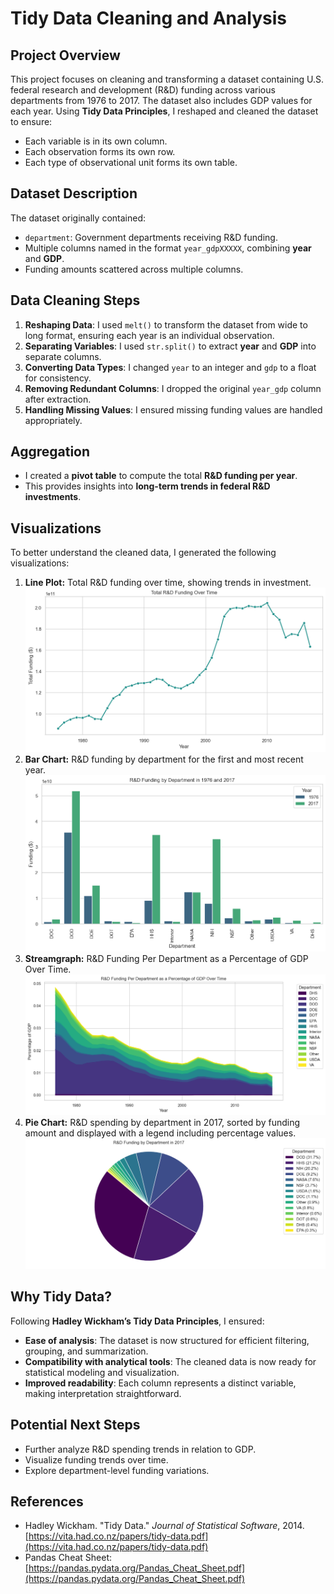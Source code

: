 # Tidy Data Cleaning and Analysis

## Project Overview
This project focuses on cleaning and transforming a dataset containing U.S. federal research and development (R&D) funding across various departments from 1976 to 2017. The dataset also includes GDP values for each year. Using **Tidy Data Principles**, I reshaped and cleaned the dataset to ensure:
- Each variable is in its own column.
- Each observation forms its own row.
- Each type of observational unit forms its own table.

## Dataset Description
The dataset originally contained:
- `department`: Government departments receiving R&D funding.
- Multiple columns named in the format `year_gdpXXXXX`, combining **year** and **GDP**.
- Funding amounts scattered across multiple columns.

## Data Cleaning Steps
1. **Reshaping Data**: I used `melt()` to transform the dataset from wide to long format, ensuring each year is an individual observation.
2. **Separating Variables**: I used `str.split()` to extract **year** and **GDP** into separate columns.
3. **Converting Data Types**: I changed `year` to an integer and `gdp` to a float for consistency.
4. **Removing Redundant Columns**: I dropped the original `year_gdp` column after extraction.
5. **Handling Missing Values**: I ensured missing funding values are handled appropriately.

## Aggregation
- I created a **pivot table** to compute the total **R&D funding per year**.
- This provides insights into **long-term trends in federal R&D investments**.

## Visualizations
To better understand the cleaned data, I generated the following visualizations:

1. **Line Plot:** Total R&D funding over time, showing trends in investment.
![LinePlot](visualization1.png)
2. **Bar Chart:** R&D funding by department for the first and most recent year.
![BarChart](visualization2.png)
3. **Streamgraph:** R&D Funding Per Department as a Percentage of GDP Over Time.
![Streamgraph](visualization3.png)
4. **Pie Chart:** R&D spending by department in 2017, sorted by funding amount and displayed with a legend including percentage values.
![PieChart](visualization4.png)

## Why Tidy Data?
Following **Hadley Wickham’s Tidy Data Principles**, I ensured:
- **Ease of analysis**: The dataset is now structured for efficient filtering, grouping, and summarization.
- **Compatibility with analytical tools**: The cleaned data is now ready for statistical modeling and visualization.
- **Improved readability**: Each column represents a distinct variable, making interpretation straightforward.

## Potential Next Steps
- Further analyze R&D spending trends in relation to GDP.
- Visualize funding trends over time.
- Explore department-level funding variations.

## References
- Hadley Wickham. "Tidy Data." *Journal of Statistical Software*, 2014. [https://vita.had.co.nz/papers/tidy-data.pdf](https://vita.had.co.nz/papers/tidy-data.pdf)
- Pandas Cheat Sheet: [https://pandas.pydata.org/Pandas_Cheat_Sheet.pdf](https://pandas.pydata.org/Pandas_Cheat_Sheet.pdf)

